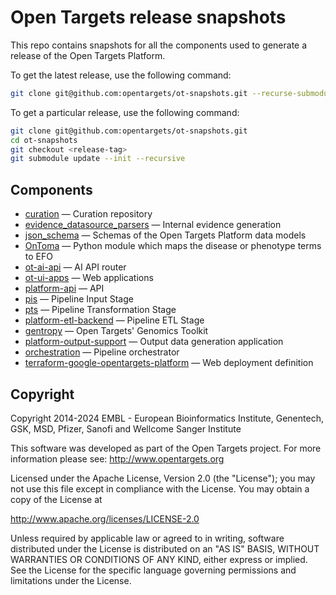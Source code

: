 # Open Targets release snapshots

This repo contains snapshots for all the components used to generate a release of
the Open Targets Platform.

To get the latest release, use the following command:

```bash
git clone git@github.com:opentargets/ot-snapshots.git --recurse-submodules
```

To get a particular release, use the following command:

```bash
git clone git@github.com:opentargets/ot-snapshots.git
cd ot-snapshots
git checkout <release-tag>
git submodule update --init --recursive
```


## Components

- [curation](https://github.com/opentargets/curation) — Curation repository
- [evidence_datasource_parsers](https://github.com/opentargets/evidence_datasource_parsers) — Internal evidence generation
- [json_schema](https://github.com/opentargets/json_schema) — Schemas of the Open Targets Platform data models
- [OnToma](https://github.com/opentargets/OnToma) — Python module which maps the disease or phenotype terms to EFO
- [ot-ai-api](https://github.com/opentargets/ot-ai-api) — AI API router
- [ot-ui-apps](https://github.com/opentargets/ot-ui-apps) — Web applications
- [platform-api](https://github.com/opentargets/platform-api) — API
- [pis](https://github.com/opentargets/platform-input-support) — Pipeline Input Stage
- [pts](https://github.com/opentargets/ontoform) — Pipeline Transformation Stage
- [platform-etl-backend](https://github.com/opentargets/platform-etl-backend) — Pipeline ETL Stage
- [gentropy](https://github.com/opentargets/gentropy) — Open Targets' Genomics Toolkit
- [platform-output-support](https://github.com/opentargets/platform-output-support) — Output data generation application
- [orchestration](https://github.com/opentargets/orchestration) — Pipeline orchestrator
- [terraform-google-opentargets-platform](https://github.com/opentargets/terraform-google-opentargets-platform) — Web deployment definition

## Copyright

Copyright 2014-2024 EMBL - European Bioinformatics Institute, Genentech, GSK, MSD, Pfizer, Sanofi and Wellcome Sanger Institute

This software was developed as part of the Open Targets project. For more information please see: http://www.opentargets.org

Licensed under the Apache License, Version 2.0 (the "License");
you may not use this file except in compliance with the License.
You may obtain a copy of the License at

http://www.apache.org/licenses/LICENSE-2.0

Unless required by applicable law or agreed to in writing, software
distributed under the License is distributed on an "AS IS" BASIS,
WITHOUT WARRANTIES OR CONDITIONS OF ANY KIND, either express or implied.
See the License for the specific language governing permissions and
limitations under the License.
